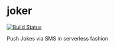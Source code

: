 # joker

[![Build Status](https://travis-ci.com/PXMYH/joker.svg?branch=master)](https://travis-ci.com/PXMYH/joker)

Push Jokes via SMS in serverless fashion
